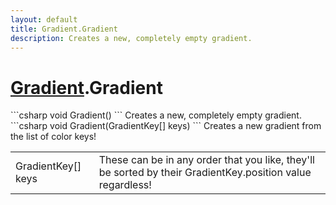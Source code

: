 ```yaml
---
layout: default
title: Gradient.Gradient
description: Creates a new, completely empty gradient.
---
```

# [Gradient]({{site.url}}/Pages/StereoKit/Gradient.html).Gradient

<div class='signature' markdown='1'>
```csharp
void Gradient()
```
Creates a new, completely empty gradient.
</div>

<div class='signature' markdown='1'>
```csharp
void Gradient(GradientKey[] keys)
```
Creates a new gradient from the list of color keys!
</div>

|  |  |
|--|--|
|GradientKey[] keys|These can be in any order that you like, they'll             be sorted by their GradientKey.position value regardless!|




